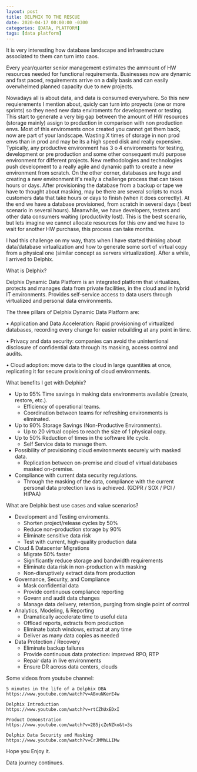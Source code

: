 ```yaml
---
layout: post
title: DELPHIX TO THE RESCUE
date: 2020-04-17 00:00:00 -0300
categories: [DATA, PLATFORM]
tags: [data platform]
---
```

It is very interesting how database landscape and infraestructure associated to them can turn into caos. 

Every year/quarter senior management estimates the ammount of HW resources needed for functional requirements. Businesses now are dynamic and fast paced, requirements arrive on a daily basis and can easily overwhelmed planned capacity due to new projects.

Nowadays all is about data, and data is consumed everywhere. So this new requierements I mention about, quicly can turn into proyects (one or more sprints) so they need new data enviroments for developement or testing. This start to generate a very big gap between the amount of HW resources (storage mainly) assign to production in comparison with non production envs. 
Most of this enviroments once created you cannot get them back, now are part of your landscape. Wasting X times of storage in non prod envs than in prod and may be its a high speed disk and really expensive. Typically, any productive environment has 3 o 4 environments for testing, development or pre production and some other consequent multi purpose environment for different projects.
New methodologies and technologies push development to a really agile and dynamic path to create a new environment from scratch. On the other corner, databases are huge and creating a new environment it's really a challenge process that can takes hours or days. After provisioning the database from a backup or tape we have to thought about masking, may be there are several scripts to mask customers data that take hours or days to finish (when it does correctly).
At the end we have a database provisioned, from scratch in several days ( best scenario in several hours). Meanwhile, we have developers, testers and other data consumers waiting (productivity lost). This is the best scenario, but lets imagine we cannot allocate resources for this env and we have to wait for another HW purchase, this process can take months.

I had this challenge on my way, thats when I have started thinking about data/database virtualization and how to generate some sort of virtual copy from a physical one (similar concept as servers virtualization). After a while, I arrived to Delphix.

What is Delphix?

Delphix Dynamic Data Platform is an integrated platform that virtualizes, protects and manages data from private facilities, in the cloud and in hybrid IT environments. Provides self-service access to data users through virtualized and personal data environments.

The three pillars of Delphix Dynamic Data Platform are:

• Application and Data Acceleration: Rapid provisioning of virtualized databases, recording every change for easier rebuilding at any point in time.

• Privacy and data security: companies can avoid the unintentional disclosure of confidential data through its masking, access control and audits.

• Cloud adoption: move data to the cloud in large quantities at once, replicating it for secure provisioning of cloud environments.

What benefits I get with Delphix?

- Up to 95% Time savings in making data environments available (create, restore, etc.).
	* Efficiency of operational teams.
	* Coordination between teams for refreshing environments is eliminated.
- Up to 90% Storage Savings (Non-Productive Environments).
	* Up to 20 virtual copies to reach the size of 1 physical copy.
- Up to 50% Reduction of times in the software life cycle.
	* Self Service data to manage them.
- Possibility of provisioning cloud environments securely with masked data.
	* Replication between on-premise and cloud of virtual databases masked on-premise.
- Compliance with current data security regulations.
	* Through the masking of the data, compliance with the current personal data protection laws is achieved. (GDPR / SOX / PCI / HIPAA)

What are Delphix best use cases and value scenarios?
	
- Development and Testing enviroments.
	* Shorten project/release cycles by 50%
	* Reduce non-production storage by 90%
	* Eliminate sensitive data risk
	* Test with current, high-quality production data
- Cloud & Datacenter Migrations
	* Migrate 50% faster 
	* Significantly reduce storage and bandwidth requirements
	* Eliminate data risk in non-production with masking
	* Non-disruptively extract data from production
- Governance, Security, and Compliance
	* Mask confidential data
	* Provide continuous compliance reporting
	* Govern and audit data changes
	* Manage data delivery, retention, purging from single point of control
- Analytics, Modeling, & Reporting
	* Dramatically accelerate time to useful data 
	* Offload reports, extracts from production
	* Eliminate batch windows, extract at any time
	* Deliver as many data copies as needed
- Data Protection / Recovery
	* Eliminate backup failures
	* Provide continuous data protection: improved RPO, RTP
	* Repair data in live environments
	* Ensure DR across data centers, clouds

Some videos from youtube channel:

	5 minutes in the life of a Delphix DBA
	https://www.youtube.com/watch?v=ABxuNKerE4w

	Delphix Introduction
	https://www.youtube.com/watch?v=rtCZhUxEDxI

	Product Demonstration
	https://www.youtube.com/watch?v=2B5jcZeNZko&t=3s

	Delphix Data Security and Masking
	https://www.youtube.com/watch?v=CrJMMhLLIMw


Hope you Enjoy it.

Data journey continues.
